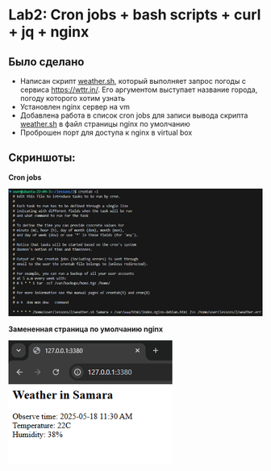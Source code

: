 # Lab2: Cron jobs + bash scripts + curl + jq + nginx

## Было сделано

- Написан скрипт [weather.sh](weather.sh), который выполняет запрос погоды с сервиса https://wttr.in/. Его аргументом выступает название города, погоду которого хотим узнать
- Установлен nginx сервер на vm
- Добавлена работа в список cron jobs для записи вывода скрипта [weather.sh](weather.sh) в файл страницы nginx по умолчанию
- Проброшен порт для доступа к nginx в virtual box

## Скриншоты:

**Cron jobs**

![alt text](image0.png)

**Замененная страница по умолчанию nginx**

![alt text](image1.png)